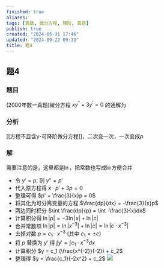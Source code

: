 ```yaml
---
finished: true
aliases: 
tags: [高数, 微分方程, 降阶, 真题]
publish: true
created: "2024-05-31 17:46"
updated: "2024-09-22 09:33"
title: 题4
---
```

## 题4
### 题目
(2000年数一真题)微分方程 $xy^{\prime\prime}+3y^{\prime}=0$ 的通解为
### 分析 
[[方程不显含y-可降阶微分方程]]，二次变一次，一次变成$p$
### 解 
需要注意的是，这里都是$\ln$，把常数也写成$\ln$方便合并
- 令 $y' = p$, 则 $y'' = p'$
- 代入原方程得 $x \cdot p' + 3p = 0$
- 整理可得 $p' + \frac{3}{x}p = 0$
- 将其化为可分离变量的方程 $\frac{dp}{dx} = -\frac{3}{x}p$
- 两边同时积分 $\int \frac{dp}{p} = \int -\frac{3}{x}dx$
- 计算积分得 $\ln|p| = -3\ln|x| + \ln|c|$
- 合并常数项 $\ln|p| = \ln |x^{-3}| + \ln|c| = \ln|c\cdot x^{-3}|$
- 去掉对数 $p = c_1 \cdot x^{-3}$ (其中 $c_1 = \pm c$)
- 将 $p$ 替换为 $y'$ 得 $\int y' = \int c_1 \cdot x^{-3} dx$
- 计算积分 $y = c_1 (\frac{x^{-2}}{-2}) + c_2$
- 整理得 $y = \frac{c_1}{-2x^2} + c_2$
![](https://img.hwenyi.tech/202404201141418.webp)
